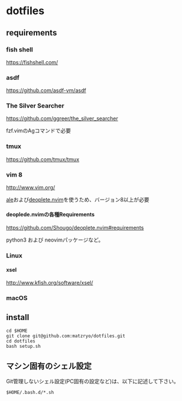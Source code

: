 # dotfiles

## requirements

### fish shell

<https://fishshell.com/>

### asdf

<https://github.com/asdf-vm/asdf>

### The Silver Searcher

<https://github.com/ggreer/the_silver_searcher>

fzf.vimのAgコマンドで必要

### tmux

<https://github.com/tmux/tmux>

### vim 8

<http://www.vim.org/>

[ale](https://github.com/w0rp/ale)および[deoplete.nvim](https://github.com/Shougo/deoplete.nvim)を使うため、バージョン8以上が必要

#### deoplede.nvimの各種Requirements

<https://github.com/Shougo/deoplete.nvim#requirements>

python3 および neovimパッケージなど。

### Linux

#### xsel

<http://www.kfish.org/software/xsel/>

### macOS
## install

```shell
cd $HOME
git clone git@github.com:matzryo/dotfiles.git
cd dotfiles
bash setup.sh
```

## マシン固有のシェル設定

Git管理しないシェル設定(PC固有の設定など)は、以下に記述して下さい。

```shell
$HOME/.bash.d/*.sh
```
